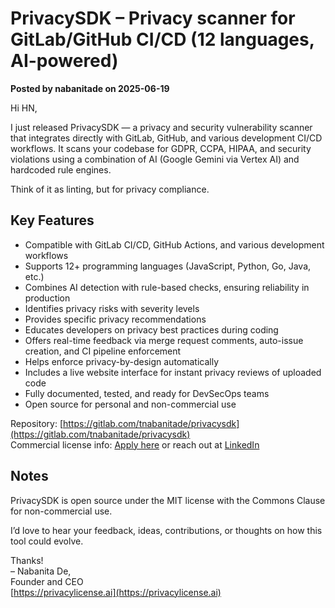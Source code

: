# PrivacySDK – Privacy scanner for GitLab/GitHub CI/CD (12 languages, AI-powered)

**Posted by nabanitade on 2025-06-19**

Hi HN,

I just released PrivacySDK — a privacy and security vulnerability scanner that integrates directly with GitLab, GitHub, and various development CI/CD workflows. It scans your codebase for GDPR, CCPA, HIPAA, and security violations using a combination of AI (Google Gemini via Vertex AI) and hardcoded rule engines.

Think of it as linting, but for privacy compliance.

## Key Features

- Compatible with GitLab CI/CD, GitHub Actions, and various development workflows  
- Supports 12+ programming languages (JavaScript, Python, Go, Java, etc.)  
- Combines AI detection with rule-based checks, ensuring reliability in production  
- Identifies privacy risks with severity levels  
- Provides specific privacy recommendations  
- Educates developers on privacy best practices during coding  
- Offers real-time feedback via merge request comments, auto-issue creation, and CI pipeline enforcement  
- Helps enforce privacy-by-design automatically  
- Includes a live website interface for instant privacy reviews of uploaded code  
- Fully documented, tested, and ready for DevSecOps teams  
- Open source for personal and non-commercial use  

Repository: [https://gitlab.com/tnabanitade/privacysdk](https://gitlab.com/tnabanitade/privacysdk)  
Commercial license info: [Apply here](https://privacylicense.ai/contact) or reach out at [LinkedIn](https://www.linkedin.com/in/nabanitaai/)

## Notes

PrivacySDK is open source under the MIT license with the Commons Clause for non-commercial use.

I’d love to hear your feedback, ideas, contributions, or thoughts on how this tool could evolve.

Thanks!  
– Nabanita De,  
Founder and CEO  
[https://privacylicense.ai](https://privacylicense.ai)